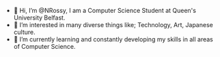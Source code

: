 - 👋 Hi, I’m @NRossy, I am a Computer Science Student at Queen's University Belfast.
- 👀 I’m interested in many diverse things like; Technology, Art, Japanese culture.
- 🌱 I’m currently learning and constantly developing my skills in all areas of Computer Science.

<!---
NRossy/NRossy is a ✨ special ✨ repository because its `README.md` (this file) appears on your GitHub profile.
You can click the Preview link to take a look at your changes.
--->
